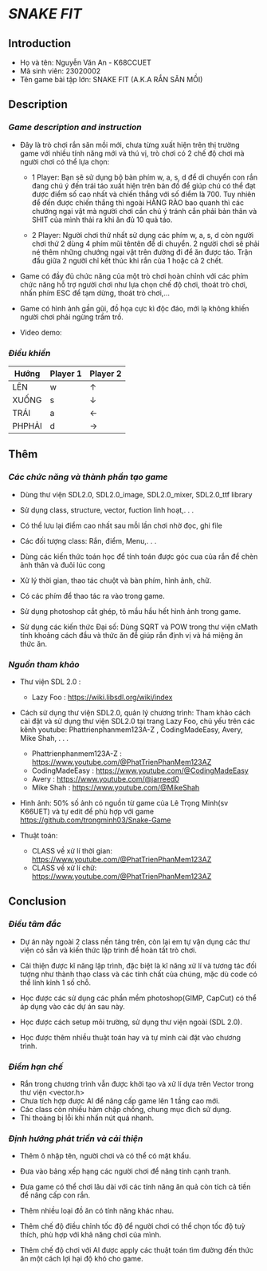# ***SNAKE FIT*** 

## **Introduction** 

+ Họ và tên: Nguyễn Văn An - K68CCUET 
+ Mã sinh viên: 23020002
+ Tên game bài tập lớn: SNAKE FIT  (A.K.A RẮN SĂN MỒI)

## **Description** 

### *Game description and instruction* 
- Đây là trò chơi rắn săn mồi mới, chưa từng xuất hiện trên thị trường game với nhiều tính năng mới và thú vị, trò chơi có 2 chế độ chơi mà người chơi có thể lựa chọn: 

    + 1 Player: Bạn sẽ sử dụng bộ bàn phím w, a, s, d để di chuyển con rắn đang chú ý đến trái táo xuất hiện trên bản đồ để giúp chú có thể đạt được điểm số cao nhất và chiến thắng với số điểm là 700. Tuy nhiên để đến được chiến thắng thì ngoài HÀNG RÀO bao quanh thì các chướng ngại vật mà người chơi cần chú ý tránh cắn phải bản thân và SHIT của mình thải ra khi ăn đủ 10 quả táo.

    + 2 Player: Người chơi thứ nhất sử dụng các phím w, a, s, d còn người chơi thứ 2 dùng 4 phím mũi têntên để di chuyển. 2 người chơi 
    sẽ phải né thêm những chướng ngại vật trên đường đi để ăn được táo. Trận đấu giữa 2 người chỉ kết thúc khi rắn của 1 hoặc cả 2 chết.

- Game có đầy đủ chức năng của một trò chơi hoàn chỉnh với các phím chức năng hỗ trợ người chơi như lựa chọn chế độ chơi, thoát trò chơi, nhấn phím ESC để tạm dừng, thoát trò chơi,... 

- Game có hình ảnh gần gũi, đồ họa cực kì độc đáo, mới lạ không khiến người chơi phải ngừng trầm trồ.

- Video demo:

### *Điều khiển* 

| Hướng | Player 1 | Player 2 | 
|---------|----------|----------|
| LÊN     |     w    |     ↑    |
| XUỐNG   |     s    |     ↓    |
| TRÁI    |     a    |     ←    |
| PHPHẢI  |     d    |     →    | 

## **Thêm**  

### *Các chức năng và thành phần tạo game*  
- Dùng thư viện SDL2.0, SDL2.0_image, SDL2.0_mixer, SDL2.0_ttf library 

- Sử dụng class, structure, vector, fuction linh hoạt,. . .

- Có thể lưu lại điểm cao nhất sau mỗi lần chơi nhờ đọc, ghi file

- Các đối tượng class: Rắn, điểm, Menu,. . .

- Dùng các kiến thức toán học để tính toán được góc cua của rắn để chèn ảnh thân và đuôi lúc cong 

- Xử lý thời gian, thao tác chuột và bàn phím, hình ảnh, chữ. 

- Có các phím để thao tác ra vào trong game.

- Sử dụng photoshop cắt ghép, tô mầu hầu hết hình ảnh trong game.

- Sử dụng các kiến thức Đại số: Dùng SQRT và POW trong thư viện cMath tính khoảng cách đầu và thức ăn để giúp rắn định vị và há miệng ăn thức ăn.

### *Nguồn tham khảo* 
- Thư viện SDL 2.0 :
  + Lazy Foo : https://wiki.libsdl.org/wiki/index
- Cách sử dụng thư viện SDL2.0, quản lý chương trình: Tham khảo cách cài đặt và sử dụng thư viện SDL2.0 tại trang Lazy Foo, chủ yếu trên các kênh youtube: Phattrienphanmem123A-Z , CodingMadeEasy, Avery, 
Mike Shah, . . .
  + Phattrienphanmem123A-Z : https://www.youtube.com/@PhatTrienPhanMem123AZ  
  + CodingMadeEasy : https://www.youtube.com/@CodingMadeEasy
  + Avery : https://www.youtube.com/@jarreed0
  + Mike Shah : https://www.youtube.com/@MikeShah

- Hình ảnh: 50% số ảnh có nguồn từ game của Lê Trọng Minh(sv K66UET) và tự edit để phù hợp với game https://github.com/trongminh03/Snake-Game

- Thuật toán: 
   + CLASS về xử lí thời gian: https://www.youtube.com/@PhatTrienPhanMem123AZ  
   + CLASS về xử lí chữ: https://www.youtube.com/@PhatTrienPhanMem123AZ  

## **Conclusion** 

### ***Điều tâm đắc***
- Dự án này ngoài 2 class nền tảng trên, còn lại em tự vận dụng các thư viện có sẵn và kiến thức lập trình để hoàn tất trò chơi.

- Cải thiện được kĩ năng lập trình, đặc biệt là kĩ năng xử lí và tương tác đối tượng như thành thạo class và các tính chất của chúng, mặc dù code có thể lỉnh kỉnh 1 số chỗ.

- Học được các sử dụng các phần mềm photoshop(GIMP, CapCut) có thể áp dụng vào các dự án sau này.

- Học được cách setup môi trường, sử dụng thư viện ngoài (SDL 2.0). 

- Học được thêm nhiều thuật toán hay và tự mình cài đặt vào chương trình. 

### ***Điểm hạn chế*** 
- Rắn trong chương trình vẫn được khởi tạo và xử lí dựa trên Vector trong thư viện <vector.h>
- Chưa tích hợp được AI để nâng cấp game lên 1 tầng cao mới.
- Các class còn nhiều hàm chập chồng, chung mục đich sử dụng.
- Thi thoảng bị lỗi khi nhấn nút quá nhanh.
### ***Định hướng phát triển và cải thiện*** 
- Thêm ô nhập tên, người chơi và có thể có mật khẩu.

- Đưa vào bảng xếp hạng các người chơi để nâng tính cạnh tranh.

- Đưa game có thể chơi lâu dài với các tính năng ăn quả còn tích cả tiền để nâng cấp con rắn.

- Thêm nhiều loại đồ ăn có tính năng khác nhau. 

- Thêm chế độ điều chỉnh tốc độ để người chơi có thể chọn tốc độ tuỳ thích, phù hợp với khả năng chơi của mình.

- Thêm chế độ chơi với AI được apply các thuật toán tìm đường đến thức ăn một cách lợi hại
 độ khó cho game. 






